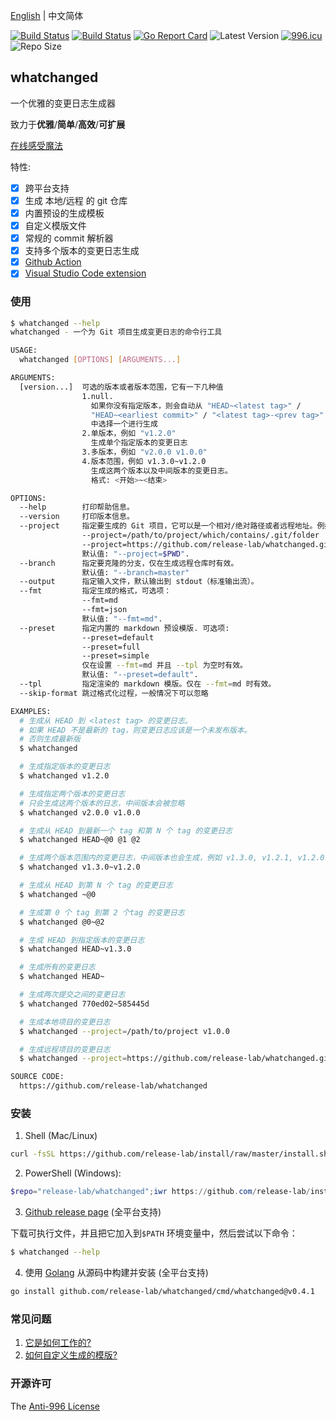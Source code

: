 [English](README.md) | 中文简体

[![Build Status](https://github.com/release-lab/whatchanged/workflows/ci/badge.svg)](https://github.com/release-lab/whatchanged/actions)
[![Build Status](https://github.com/release-lab/whatchanged/workflows/playground/badge.svg)](https://github.com/release-lab/whatchanged/actions)
[![Go Report Card](https://goreportcard.com/badge/github.com/release-lab/whatchanged)](https://goreportcard.com/report/github.com/release-lab/whatchanged)
![Latest Version](https://img.shields.io/github/v/release/release-lab/whatchanged.svg)
[![996.icu](https://img.shields.io/badge/link-996.icu-red.svg)](https://996.icu)
![Repo Size](https://img.shields.io/github/repo-size/release-lab/whatchanged.svg)

## whatchanged

一个优雅的变更日志生成器

致力于**优雅**/**简单**/**高效**/**可扩展**

[在线感受魔法](https://release-lab.github.io)

特性:

- [x] 跨平台支持
- [x] 生成 本地/远程 的 git 仓库
- [x] 内置预设的生成模板
- [x] 自定义模版文件
- [x] 常规的 commit 解析器
- [x] 支持多个版本的变更日志生成
- [x] [Github Action](https://github.com/release-lab/setup-whatchanged)
- [x] [Visual Studio Code extension](https://github.com/release-lab/vscode-whatchanged)

### 使用

```bash
$ whatchanged --help
whatchanged - 一个为 Git 项目生成变更日志的命令行工具

USAGE:
  whatchanged [OPTIONS] [ARGUMENTS...]

ARGUMENTS:
  [version...]  可选的版本或者版本范围，它有一下几种值
                1.null.
                  如果你没有指定版本，则会自动从 "HEAD~<latest tag>" /
                  "HEAD~<earliest commit>" / "<latest tag>-<prev tag>"
                  中选择一个进行生成
                2.单版本，例如 "v1.2.0"
                  生成单个指定版本的变更日志
                3.多版本，例如 "v2.0.0 v1.0.0"
                4.版本范围，例如 v1.3.0~v1.2.0
                  生成这两个版本以及中间版本的变更日志。
                  格式: <开始>~<结束>

OPTIONS:
  --help        打印帮助信息。
  --version     打印版本信息。
  --project     指定要生成的 Git 项目，它可以是一个相对/绝对路径或者远程地址。例如：
                --project=/path/to/project/which/contains/.git/folder
                --project=https://github.com/release-lab/whatchanged.git
                默认值: "--project=$PWD".
  --branch      指定要克隆的分支，仅在生成远程仓库时有效。
                默认值: "--branch=master"
  --output      指定输入文件，默认输出到 stdout（标准输出流）。
  --fmt         指定生成的格式，可选项：
                --fmt=md
                --fmt=json
                默认值: "--fmt=md".
  --preset      指定内置的 markdown 预设模版. 可选项:
                --preset=default
                --preset=full
                --preset=simple
                仅在设置 --fmt=md 并且 --tpl 为空时有效。
                默认值: "--preset=default".
  --tpl         指定渲染的 markdown 模版。仅在 --fmt=md 时有效。
  --skip-format 跳过格式化过程，一般情况下可以忽略

EXAMPLES:
  # 生成从 HEAD 到 <latest tag> 的变更日志。
  # 如果 HEAD 不是最新的 tag，则变更日志应该是一个未发布版本。
  # 否则生成最新版
  $ whatchanged

  # 生成指定版本的变更日志
  $ whatchanged v1.2.0

  # 生成指定两个版本的变更日志
  # 只会生成这两个版本的日志，中间版本会被忽略
  $ whatchanged v2.0.0 v1.0.0

  # 生成从 HEAD 到最新一个 tag 和第 N 个 tag 的变更日志
  $ whatchanged HEAD~@0 @1 @2

  # 生成两个版本范围内的变更日志，中间版本也会生成，例如 v1.3.0, v1.2.1, v1.2.0
  $ whatchanged v1.3.0~v1.2.0

  # 生成从 HEAD 到第 N 个 tag 的变更日志
  $ whatchanged ~@0

  # 生成第 0 个 tag 到第 2 个tag 的变更日志
  $ whatchanged @0~@2

  # 生成 HEAD 到指定版本的变更日志
  $ whatchanged HEAD~v1.3.0

  # 生成所有的变更日志
  $ whatchanged HEAD~

  # 生成两次提交之间的变更日志
  $ whatchanged 770ed02~585445d

  # 生成本地项目的变更日志
  $ whatchanged --project=/path/to/project v1.0.0

  # 生成远程项目的变更日志
  $ whatchanged --project=https://github.com/release-lab/whatchanged.git v0.1.0

SOURCE CODE:
  https://github.com/release-lab/whatchanged
```

### 安装

1. Shell (Mac/Linux)

```bash
curl -fsSL https://github.com/release-lab/install/raw/master/install.sh | bash -s release-lab/whatchanged
```

2. PowerShell (Windows):

```powershell
$repo="release-lab/whatchanged";iwr https://github.com/release-lab/install/raw/master/install.ps1 -useb | iex
```

3. [Github release page](https://github.com/release-lab/whatchanged/releases) (全平台支持)

下载可执行文件，并且把它加入到`$PATH` 环境变量中，然后尝试以下命令：

```bash
$ whatchanged --help
```

4. 使用 [Golang](https://golang.org) 从源码中构建并安装 (全平台支持)

```bash
go install github.com/release-lab/whatchanged/cmd/whatchanged@v0.4.1
```

### 常见问题

1. [它是如何工作的?](HOW_IT_WORKS.md)
2. [如何自定义生成的模版?](CUSTOM_TEMPLATE.md)

### 开源许可

The [Anti-996 License](LICENSE_zh-CN)

